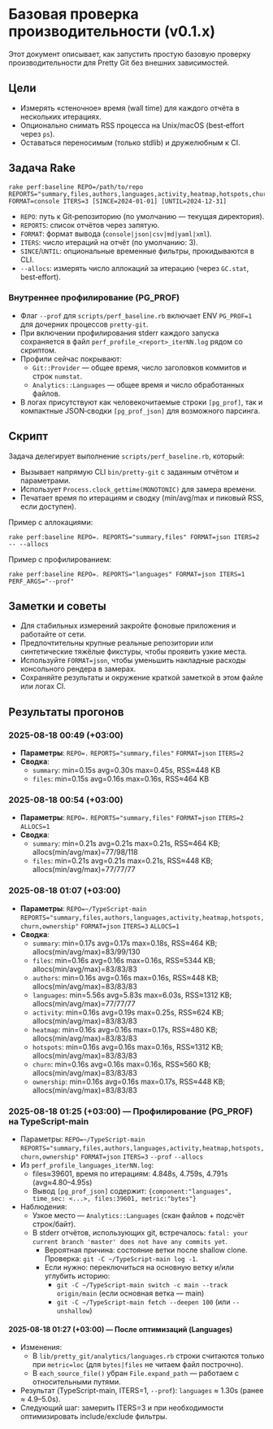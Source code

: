 # Базовая проверка производительности (v0.1.x)

Этот документ описывает, как запустить простую базовую проверку производительности для Pretty Git без внешних зависимостей.

## Цели
- Измерять «стеночное» время (wall time) для каждого отчёта в нескольких итерациях.
- Опционально снимать RSS процесса на Unix/macOS (best‑effort через `ps`).
- Оставаться переносимым (только stdlib) и дружелюбным к CI.

## Задача Rake

```
rake perf:baseline REPO=/path/to/repo REPORTS="summary,files,authors,languages,activity,heatmap,hotspots,churn,ownership" FORMAT=console ITERS=3 [SINCE=2024-01-01] [UNTIL=2024-12-31]
```

- `REPO`: путь к Git‑репозиторию (по умолчанию — текущая директория).
- `REPORTS`: список отчётов через запятую.
- `FORMAT`: формат вывода (`console|json|csv|md|yaml|xml`).
- `ITERS`: число итераций на отчёт (по умолчанию: 3).
- `SINCE`/`UNTIL`: опциональные временные фильтры, прокидываются в CLI.
- `--allocs`: измерять число аллокаций за итерацию (через `GC.stat`, best‑effort).

### Внутреннее профилирование (PG_PROF)

- Флаг `--prof` для `scripts/perf_baseline.rb` включает ENV `PG_PROF=1` для дочерних процессов `pretty-git`.
- При включении профилирования stderr каждого запуска сохраняется в файл `perf_profile_<report>_iterNN.log` рядом со скриптом.
- Профили сейчас покрывают:
  - `Git::Provider` — общее время, число заголовков коммитов и строк `numstat`.
  - `Analytics::Languages` — общее время и число обработанных файлов.
- В логах присутствуют как человекочитаемые строки `[pg_prof]`, так и компактные JSON‑сводки `[pg_prof_json]` для возможного парсинга.

## Скрипт

Задача делегирует выполнение `scripts/perf_baseline.rb`, который:
- Вызывает напрямую CLI `bin/pretty-git` с заданным отчётом и параметрами.
- Использует `Process.clock_gettime(MONOTONIC)` для замера времени.
- Печатает время по итерациям и сводку (min/avg/max и пиковый RSS, если доступен).

Пример с аллокациями:

```
rake perf:baseline REPO=. REPORTS="summary,files" FORMAT=json ITERS=2 -- --allocs
```

Пример с профилированием:

```
rake perf:baseline REPO=. REPORTS="languages" FORMAT=json ITERS=1 PERF_ARGS="--prof"
```

## Заметки и советы
- Для стабильных измерений закройте фоновые приложения и работайте от сети.
- Предпочтительны крупные реальные репозитории или синтетические тяжёлые фикстуры, чтобы проявить узкие места.
- Используйте `FORMAT=json`, чтобы уменьшить накладные расходы консольного рендера в замерах.
- Сохраняйте результаты и окружение краткой заметкой в этом файле или логах CI.

## Результаты прогонов

### 2025-08-18 00:49 (+03:00)

- __Параметры__: `REPO=.` `REPORTS="summary,files"` `FORMAT=json` `ITERS=2`
- __Сводка__:
  - `summary`: min=0.15s avg=0.30s max=0.45s, RSS≈448 KB
  - `files`:   min=0.15s avg=0.16s max=0.16s, RSS≈464 KB

### 2025-08-18 00:54 (+03:00)

- __Параметры__: `REPO=.` `REPORTS="summary,files"` `FORMAT=json` `ITERS=2` `ALLOCS=1`
- __Сводка__:
  - `summary`: min=0.21s avg=0.21s max=0.21s, RSS≈464 KB; allocs(min/avg/max)=77/98/118
  - `files`:   min=0.21s avg=0.21s max=0.21s, RSS≈448 KB; allocs(min/avg/max)=77/77/77

### 2025-08-18 01:07 (+03:00)

- __Параметры__: `REPO=~/TypeScript-main` `REPORTS="summary,files,authors,languages,activity,heatmap,hotspots,churn,ownership"` `FORMAT=json` `ITERS=3` `ALLOCS=1`
- __Сводка__:
  - `summary`:   min=0.17s avg=0.17s max=0.18s, RSS≈464 KB;  allocs(min/avg/max)=83/99/130
  - `files`:     min=0.16s avg=0.16s max=0.16s, RSS≈5344 KB; allocs(min/avg/max)=83/83/83
  - `authors`:   min=0.16s avg=0.16s max=0.16s, RSS≈448 KB;  allocs(min/avg/max)=83/83/83
  - `languages`: min=5.56s avg=5.83s max=6.03s, RSS≈1312 KB; allocs(min/avg/max)=77/77/77
  - `activity`:  min=0.16s avg=0.19s max=0.25s, RSS≈624 KB;  allocs(min/avg/max)=83/83/83
  - `heatmap`:   min=0.16s avg=0.16s max=0.17s, RSS≈480 KB;  allocs(min/avg/max)=83/83/83
  - `hotspots`:  min=0.16s avg=0.16s max=0.16s, RSS≈1312 KB; allocs(min/avg/max)=83/83/83
  - `churn`:     min=0.16s avg=0.16s max=0.16s, RSS≈560 KB;  allocs(min/avg/max)=83/83/83
  - `ownership`: min=0.16s avg=0.16s max=0.17s, RSS≈448 KB;  allocs(min/avg/max)=83/83/83

### 2025-08-18 01:25 (+03:00) — Профилирование (PG_PROF) на TypeScript-main

- Параметры: `REPO=~/TypeScript-main` `REPORTS="summary,files,authors,languages,activity,heatmap,hotspots,churn,ownership"` `FORMAT=json` `ITERS=3` `--prof` `--allocs`
- Из `perf_profile_languages_iterNN.log`:
  - files≈39601, время по итерациям: 4.848s, 4.759s, 4.791s (avg≈4.80–4.95s)
  - Вывод `[pg_prof_json]` содержит: `{component:"languages", time_sec: <...>, files:39601, metric:"bytes"}`
- Наблюдения:
  - Узкое место — `Analytics::Languages` (скан файлов + подсчёт строк/байт).
  - В stderr отчётов, использующих git, встречалось: `fatal: your current branch 'master' does not have any commits yet`.
    - Вероятная причина: состояние ветки после shallow clone. Проверка: `git -C ~/TypeScript-main log -1`.
    - Если нужно: переключиться на основную ветку и/или углубить историю:
      - `git -C ~/TypeScript-main switch -c main --track origin/main` (если основная ветка — main)
      - `git -C ~/TypeScript-main fetch --deepen 100` (или `--unshallow`)

#### 2025-08-18 01:27 (+03:00) — После оптимизаций (Languages)

- Изменения:
  - В `lib/pretty_git/analytics/languages.rb` строки считаются только при `metric=loc` (для `bytes|files` не читаем файл построчно).
  - В `each_source_file()` убран `File.expand_path` — работаем с относительными путями.
- Результат (TypeScript-main, ITERS=1, `--prof`): `languages` ≈ 1.30s (ранее ≈ 4.9–5.0s).
- Следующий шаг: замерить ITERS=3 и при необходимости оптимизировать include/exclude фильтры.
